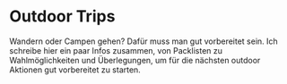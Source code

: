 # Outdoor Trips
Wandern oder Campen gehen? Dafür muss man gut vorbereitet sein.
Ich schreibe hier ein paar Infos zusammen, von Packlisten zu Wahlmöglichkeiten und Überlegungen, um für die nächsten outdoor Aktionen gut vorbereitet zu starten.

